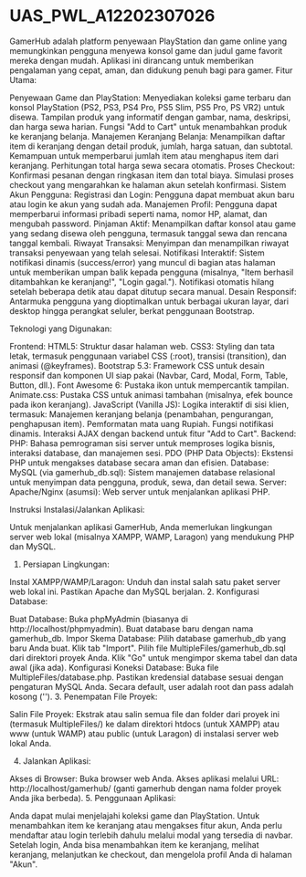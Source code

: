# UAS_PWL_A12202307026
GamerHub adalah platform penyewaan PlayStation dan game online yang memungkinkan pengguna menyewa konsol game dan judul game favorit mereka dengan mudah. Aplikasi ini dirancang untuk memberikan pengalaman yang cepat, aman, dan didukung penuh bagi para gamer.
Fitur Utama:

Penyewaan Game dan PlayStation:
Menyediakan koleksi game terbaru dan konsol PlayStation (PS2, PS3, PS4 Pro, PS5 Slim, PS5 Pro, PS VR2) untuk disewa.
Tampilan produk yang informatif dengan gambar, nama, deskripsi, dan harga sewa harian.
Fungsi "Add to Cart" untuk menambahkan produk ke keranjang belanja.
Manajemen Keranjang Belanja:
Menampilkan daftar item di keranjang dengan detail produk, jumlah, harga satuan, dan subtotal.
Kemampuan untuk memperbarui jumlah item atau menghapus item dari keranjang.
Perhitungan total harga sewa secara otomatis.
Proses Checkout:
Konfirmasi pesanan dengan ringkasan item dan total biaya.
Simulasi proses checkout yang mengarahkan ke halaman akun setelah konfirmasi.
Sistem Akun Pengguna:
Registrasi dan Login: Pengguna dapat membuat akun baru atau login ke akun yang sudah ada.
Manajemen Profil: Pengguna dapat memperbarui informasi pribadi seperti nama, nomor HP, alamat, dan mengubah password.
Pinjaman Aktif: Menampilkan daftar konsol atau game yang sedang disewa oleh pengguna, termasuk tanggal sewa dan rencana tanggal kembali.
Riwayat Transaksi: Menyimpan dan menampilkan riwayat transaksi penyewaan yang telah selesai.
Notifikasi Interaktif:
Sistem notifikasi dinamis (success/error) yang muncul di bagian atas halaman untuk memberikan umpan balik kepada pengguna (misalnya, "Item berhasil ditambahkan ke keranjang!", "Login gagal.").
Notifikasi otomatis hilang setelah beberapa detik atau dapat ditutup secara manual.
Desain Responsif:
Antarmuka pengguna yang dioptimalkan untuk berbagai ukuran layar, dari desktop hingga perangkat seluler, berkat penggunaan Bootstrap.

Teknologi yang Digunakan:

Frontend:
HTML5: Struktur dasar halaman web.
CSS3: Styling dan tata letak, termasuk penggunaan variabel CSS (:root), transisi (transition), dan animasi (@keyframes).
Bootstrap 5.3: Framework CSS untuk desain responsif dan komponen UI siap pakai (Navbar, Card, Modal, Form, Table, Button, dll.).
Font Awesome 6: Pustaka ikon untuk mempercantik tampilan.
Animate.css: Pustaka CSS untuk animasi tambahan (misalnya, efek bounce pada ikon keranjang).
JavaScript (Vanilla JS): Logika interaktif di sisi klien, termasuk:
Manajemen keranjang belanja (penambahan, pengurangan, penghapusan item).
Pemformatan mata uang Rupiah.
Fungsi notifikasi dinamis.
Interaksi AJAX dengan backend untuk fitur "Add to Cart".
Backend:
PHP: Bahasa pemrograman sisi server untuk memproses logika bisnis, interaksi database, dan manajemen sesi.
PDO (PHP Data Objects): Ekstensi PHP untuk mengakses database secara aman dan efisien.
Database:
MySQL (via gamerhub_db.sql): Sistem manajemen database relasional untuk menyimpan data pengguna, produk, sewa, dan detail sewa.
Server:
Apache/Nginx (asumsi): Web server untuk menjalankan aplikasi PHP.

Instruksi Instalasi/Jalankan Aplikasi:

Untuk menjalankan aplikasi GamerHub, Anda memerlukan lingkungan server web lokal (misalnya XAMPP, WAMP, Laragon) yang mendukung PHP dan MySQL.

1. Persiapan Lingkungan:

Instal XAMPP/WAMP/Laragon: Unduh dan instal salah satu paket server web lokal ini. Pastikan Apache dan MySQL berjalan.
2. Konfigurasi Database:

Buat Database:
Buka phpMyAdmin (biasanya di http://localhost/phpmyadmin).
Buat database baru dengan nama gamerhub_db.
Impor Skema Database:
Pilih database gamerhub_db yang baru Anda buat.
Klik tab "Import".
Pilih file MultipleFiles/gamerhub_db.sql dari direktori proyek Anda.
Klik "Go" untuk mengimpor skema tabel dan data awal (jika ada).
Konfigurasi Koneksi Database:
Buka file MultipleFiles/database.php.
Pastikan kredensial database sesuai dengan pengaturan MySQL Anda. Secara default, user adalah root dan pass adalah kosong ('').
3. Penempatan File Proyek:

Salin File Proyek:
Ekstrak atau salin semua file dan folder dari proyek ini (termasuk MultipleFiles/) ke dalam direktori htdocs (untuk XAMPP) atau www (untuk WAMP) atau public (untuk Laragon) di instalasi server web lokal Anda.

4. Jalankan Aplikasi:

Akses di Browser:
Buka browser web Anda.
Akses aplikasi melalui URL: http://localhost/gamerhub/ (ganti gamerhub dengan nama folder proyek Anda jika berbeda).
5. Penggunaan Aplikasi:

Anda dapat mulai menjelajahi koleksi game dan PlayStation.
Untuk menambahkan item ke keranjang atau mengakses fitur akun, Anda perlu mendaftar atau login terlebih dahulu melalui modal yang tersedia di navbar.
Setelah login, Anda bisa menambahkan item ke keranjang, melihat keranjang, melanjutkan ke checkout, dan mengelola profil Anda di halaman "Akun".
